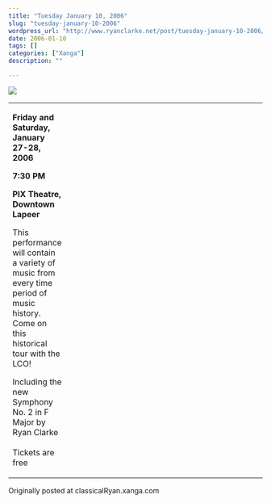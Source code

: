 ```yaml
---
title: "Tuesday January 10, 2006"
slug: "tuesday-january-10-2006"
wordpress_url: "http://www.ryanclarke.net/post/tuesday-january-10-2006/"
date: 2006-01-10
tags: []
categories: ["Xanga"]
description: ""

---
```


![](http://www.lapeerorchestra.com/new_header.jpg)
<table>
<colgroup>
<col width="20%" />
<col width="20%" />
<col width="20%" />
<col width="20%" />
<col width="20%" />
</colgroup>
<tbody>
<tr class="odd">
<td align="left"><p><strong>Friday and Saturday, January 27-28, 2006</strong></p>
<p><strong>7:30 PM</strong></p>
<p><strong>PIX Theatre, Downtown Lapeer</strong></p>
<p>This performance will contain a variety of music from every time<br /> period of music history. Come on this historical tour with the LCO!<br /></p>
<p>Including the new Symphony No. 2 in F Major by Ryan Clarke<br /><br />Tickets are free</p></td>
</tr>
</tbody>
</table>

Originally posted at classicalRyan.xanga.com
